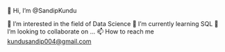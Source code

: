👋 Hi, I’m @SandipKundu

👀 I’m interested in the field of Data Science
🌱 I’m currently learning SQL
💞️ I’m looking to collaborate on ...
📫 How to reach me kundusandip004@gmail.com

